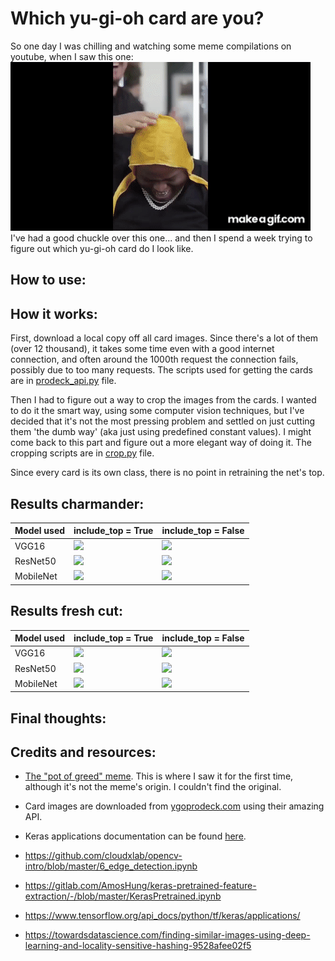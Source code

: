 # Which yu-gi-oh card are you?
So one day I was chilling and watching some meme compilations on youtube, when I saw this one:  
![](images/pot-of-greed.gif)  
I've had a good chuckle over this one... and then I spend a week trying to figure out which yu-gi-oh card do I look like.

## How to use:


## How it works:
First, download a local copy off all card images. Since there's a lot of them (over 12 thousand), it takes some time even with a good internet connection, and often around the 1000th request the connection fails, possibly due to too many requests. The scripts used for getting the cards are in [prodeck_api.py](prodeck_api.py) file.  
  
Then I had to figure out a way to crop the images from the cards. I wanted to do it the smart way, using some computer vision techniques, but I've decided that it's not the most pressing problem and settled on just cutting them 'the dumb way' (aka just using predefined constant values). I might come back to this part and figure out a more elegant way of doing it. The cropping scripts are in [crop.py](crop.py) file.

Since every card is its own class, there is no point in retraining the net's top.

## Results charmander:

| Model used    | include_top = True                            | include_top = False                           |
|---------------|-----------------------------------------------|-----------------------------------------------|
| VGG16         | <img src="cards/52155219.jpg" width="200"/>   | <img src="cards/24082387.jpg" width="200"/>   |
| ResNet50      | <img src="cards/58873391.jpg" width="200"/>   | <img src="cards/57523313.jpg" width="200"/>   |
| MobileNet     | <img src="cards/52158283.jpg" width="200"/>   | <img src="cards/15052462.jpg" width="200"/>   |

## Results fresh cut:

| Model used    | include_top = True                            | include_top = False                           |
|---------------|-----------------------------------------------|-----------------------------------------------|
| VGG16         | <img src="cards/.jpg" width="200"/>   | <img src="cards/.jpg" width="200"/>   |
| ResNet50      | <img src="cards/.jpg" width="200"/>   | <img src="cards/.jpg" width="200"/>   |
| MobileNet     | <img src="cards/.jpg" width="200"/>   | <img src="cards/.jpg" width="200"/>   |

## Final thoughts:

## Credits and resources:
- [The "pot of greed" meme](https://youtu.be/4guF2x-mzBI?t=247). This is where I saw it for the first time, although it's not the meme's origin. I couldn't find the original.
- Card images are downloaded from [ygoprodeck.com](https://db.ygoprodeck.com/api-guide/) using their amazing API.
- Keras applications documentation can be found [here](https://www.tensorflow.org/api_docs/python/tf/keras/applications/).
  
- https://github.com/cloudxlab/opencv-intro/blob/master/6_edge_detection.ipynb
- https://gitlab.com/AmosHung/keras-pretrained-feature-extraction/-/blob/master/KerasPretrained.ipynb
- https://www.tensorflow.org/api_docs/python/tf/keras/applications/
- https://towardsdatascience.com/finding-similar-images-using-deep-learning-and-locality-sensitive-hashing-9528afee02f5